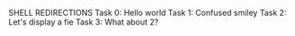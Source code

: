 SHELL REDIRECTIONS
Task 0: Hello world
Task 1: Confused smiley
Task 2: Let's display a fie
Task 3: What about 2?
